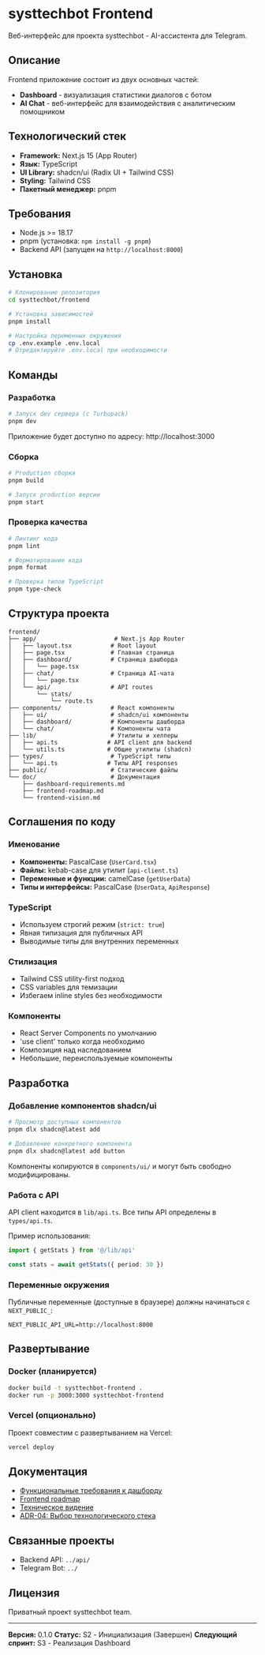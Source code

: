 # systtechbot Frontend

Веб-интерфейс для проекта systtechbot - AI-ассистента для Telegram.

## Описание

Frontend приложение состоит из двух основных частей:

- **Dashboard** - визуализация статистики диалогов с ботом
- **AI Chat** - веб-интерфейс для взаимодействия с аналитическим помощником

## Технологический стек

- **Framework:** Next.js 15 (App Router)
- **Язык:** TypeScript
- **UI Library:** shadcn/ui (Radix UI + Tailwind CSS)
- **Styling:** Tailwind CSS
- **Пакетный менеджер:** pnpm

## Требования

- Node.js >= 18.17
- pnpm (установка: `npm install -g pnpm`)
- Backend API (запущен на `http://localhost:8000`)

## Установка

```bash
# Клонирование репозитория
cd systtechbot/frontend

# Установка зависимостей
pnpm install

# Настройка переменных окружения
cp .env.example .env.local
# Отредактируйте .env.local при необходимости
```

## Команды

### Разработка

```bash
# Запуск dev сервера (с Turbopack)
pnpm dev
```

Приложение будет доступно по адресу: http://localhost:3000

### Сборка

```bash
# Production сборка
pnpm build

# Запуск production версии
pnpm start
```

### Проверка качества

```bash
# Линтинг кода
pnpm lint

# Форматирование кода
pnpm format

# Проверка типов TypeScript
pnpm type-check
```

## Структура проекта

```
frontend/
├── app/                      # Next.js App Router
│   ├── layout.tsx           # Root layout
│   ├── page.tsx             # Главная страница
│   ├── dashboard/           # Страница дашборда
│   │   └── page.tsx
│   ├── chat/                # Страница AI-чата
│   │   └── page.tsx
│   └── api/                 # API routes
│       └── stats/
│           └── route.ts
├── components/              # React компоненты
│   ├── ui/                  # shadcn/ui компоненты
│   ├── dashboard/           # Компоненты дашборда
│   └── chat/                # Компоненты чата
├── lib/                     # Утилиты и хелперы
│   ├── api.ts              # API client для backend
│   └── utils.ts            # Общие утилиты (shadcn)
├── types/                   # TypeScript типы
│   └── api.ts              # Типы API responses
├── public/                  # Статические файлы
└── doc/                     # Документация
    ├── dashboard-requirements.md
    ├── frontend-roadmap.md
    └── frontend-vision.md
```

## Соглашения по коду

### Именование

- **Компоненты:** PascalCase (`UserCard.tsx`)
- **Файлы:** kebab-case для утилит (`api-client.ts`)
- **Переменные и функции:** camelCase (`getUserData`)
- **Типы и интерфейсы:** PascalCase (`UserData`, `ApiResponse`)

### TypeScript

- Используем строгий режим (`strict: true`)
- Явная типизация для публичных API
- Выводимые типы для внутренних переменных

### Стилизация

- Tailwind CSS utility-first подход
- CSS variables для темизации
- Избегаем inline styles без необходимости

### Компоненты

- React Server Components по умолчанию
- 'use client' только когда необходимо
- Композиция над наследованием
- Небольшие, переиспользуемые компоненты

## Разработка

### Добавление компонентов shadcn/ui

```bash
# Просмотр доступных компонентов
pnpm dlx shadcn@latest add

# Добавление конкретного компонента
pnpm dlx shadcn@latest add button
```

Компоненты копируются в `components/ui/` и могут быть свободно модифицированы.

### Работа с API

API client находится в `lib/api.ts`. Все типы API определены в `types/api.ts`.

Пример использования:

```typescript
import { getStats } from '@/lib/api'

const stats = await getStats({ period: 30 })
```

### Переменные окружения

Публичные переменные (доступные в браузере) должны начинаться с `NEXT_PUBLIC_`:

```env
NEXT_PUBLIC_API_URL=http://localhost:8000
```

## Развертывание

### Docker (планируется)

```bash
docker build -t systtechbot-frontend .
docker run -p 3000:3000 systtechbot-frontend
```

### Vercel (опционально)

Проект совместим с развертыванием на Vercel:

```bash
vercel deploy
```

## Документация

- [Функциональные требования к дашборду](doc/dashboard-requirements.md)
- [Frontend roadmap](doc/frontend-roadmap.md)
- [Техническое видение](doc/frontend-vision.md)
- [ADR-04: Выбор технологического стека](../doc/adrs/ADR-04.md)

## Связанные проекты

- Backend API: `../api/`
- Telegram Bot: `../`

## Лицензия

Приватный проект systtechbot team.

---

**Версия:** 0.1.0
**Статус:** S2 - Инициализация (Завершен)
**Следующий спринт:** S3 - Реализация Dashboard
